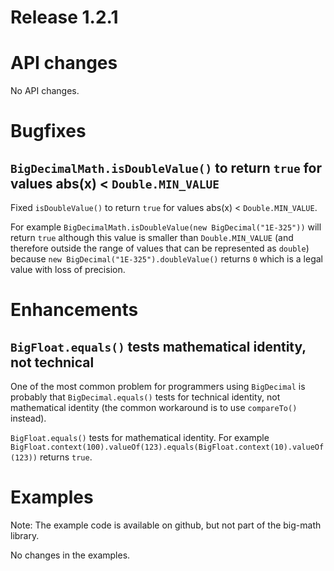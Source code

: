 # Release 1.2.1

# API changes

No API changes.


# Bugfixes

## `BigDecimalMath.isDoubleValue()` to return `true` for values abs(x) < `Double.MIN_VALUE` 

Fixed `isDoubleValue()` to return `true` for values abs(x) < `Double.MIN_VALUE`.

For example `BigDecimalMath.isDoubleValue(new BigDecimal("1E-325"))` will return `true`
although this value is smaller than `Double.MIN_VALUE` (and therefore outside the range of values that can be represented as `double`)
because `new BigDecimal("1E-325").doubleValue()` returns `0` which is a legal value with loss of precision.


# Enhancements

## `BigFloat.equals()` tests mathematical identity, not technical

One of the most common problem for programmers using `BigDecimal` is probably that `BigDecimal.equals()` tests for technical identity,
not mathematical identity (the common workaround is to use `compareTo()` instead).

`BigFloat.equals()` tests for mathematical identity.
For example 
`BigFloat.context(100).valueOf(123).equals(BigFloat.context(10).valueOf(123))` returns `true`.


# Examples

Note: The example code is available on github, but not part of the big-math library.

No changes in the examples.
